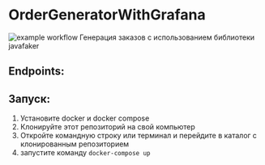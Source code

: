 # OrderGeneratorWithGrafana

![example workflow](https://github.com/temkarus0070/OrderGeneratorWithGrafana/actions/workflows/maven.yml/badge.svg)
Генерация заказов с использованием библиотеки javafaker

## Endpoints:

## Запуск:

1. Установите docker и docker compose
2. Клонируйте этот репозиторий на свой компьютер
3. Откройте командную строку или терминал и перейдите в каталог с клонированным репозиторием
4. запустите команду `docker-compose up`